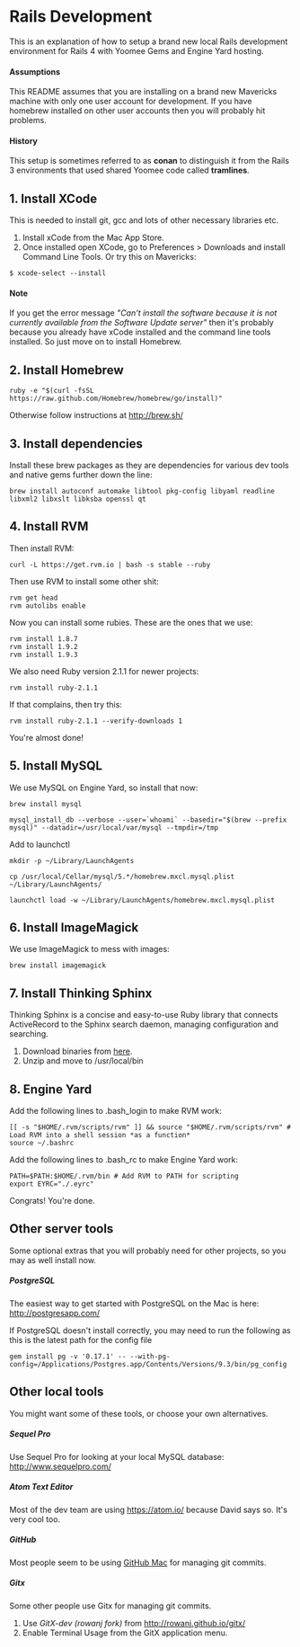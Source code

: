 # Rails Development

This is an explanation of how to setup a brand new local Rails development environment for Rails 4 with Yoomee Gems and Engine Yard hosting.

#### Assumptions

This README assumes that you are installing on a brand new Mavericks  machine  with only one user account for development. If you have homebrew installed on other user accounts then you will probably hit problems.

#### History

This setup is sometimes referred to as **conan** to distinguish it from the Rails 3 environments that used shared Yoomee code called **tramlines**.

## 1. Install XCode

This is needed to install git, gcc and lots of other necessary
libraries etc.

1. Install xCode from the Mac App Store.
2. Once installed open XCode, go to Preferences > Downloads and install Command Line Tools. Or try this on Mavericks:

```
$ xcode-select --install
```

#### Note

If you get the error message _"Can't install the software because it is not currently available from the Software Update server"_ then it's probably because you already have xCode installed and the command line tools installed. So just move on to install Homebrew.

## 2. Install Homebrew

```
ruby -e "$(curl -fsSL https://raw.github.com/Homebrew/homebrew/go/install)"
```

Otherwise follow instructions at http://brew.sh/

## 3. Install dependencies

Install these brew packages as they are dependencies for various dev tools and native gems further down the line:

```
brew install autoconf automake libtool pkg-config libyaml readline libxml2 libxslt libksba openssl qt
```

## 4. Install RVM

Then install RVM:

```
curl -L https://get.rvm.io | bash -s stable --ruby
```

Then use RVM to install some other shit:

```
rvm get head
rvm autolibs enable
```

Now you can install some rubies. These are the ones that we use:

```
rvm install 1.8.7
rvm install 1.9.2
rvm install 1.9.3
```

We also need Ruby version 2.1.1 for newer projects:

```
rvm install ruby-2.1.1
```

If that complains, then try this:

```
rvm install ruby-2.1.1 --verify-downloads 1
```

You're almost done!

## 5. Install MySQL

We use MySQL on Engine Yard, so install that now:

```
brew install mysql
```

```
mysql_install_db --verbose --user=`whoami` --basedir="$(brew --prefix mysql)" --datadir=/usr/local/var/mysql --tmpdir=/tmp
```

Add to launchctl

```
mkdir -p ~/Library/LaunchAgents
```

```
cp /usr/local/Cellar/mysql/5.*/homebrew.mxcl.mysql.plist ~/Library/LaunchAgents/
```

```
launchctl load -w ~/Library/LaunchAgents/homebrew.mxcl.mysql.plist
```

## 6. Install ImageMagick

We use ImageMagick to mess with images:

```
brew install imagemagick
```

## 7. Install Thinking Sphinx

Thinking Sphinx is a concise and easy-to-use Ruby library that connects ActiveRecord to the Sphinx search daemon, managing configuration and searching.

1. Download binaries from [here](https://gitlab.yoomee.com/yoomee/docs/raw/master/assets/binaries/sphinx_binaries.zip).
2. Unzip and move to /usr/local/bin

## 8. Engine Yard

Add the following lines to .bash_login to make RVM work:

```
[[ -s "$HOME/.rvm/scripts/rvm" ]] && source "$HOME/.rvm/scripts/rvm" # Load RVM into a shell session *as a function*
source ~/.bashrc
```

Add the following lines to .bash_rc to make Engine Yard work:

```
PATH=$PATH:$HOME/.rvm/bin # Add RVM to PATH for scripting
export EYRC="./.eyrc"
```


Congrats! You're done.

## Other server tools

Some optional extras that you will probably need for other projects, so you may as well install now.

##### PostgreSQL

The easiest way to get started with PostgreSQL on the Mac is here: http://postgresapp.com/

If PostgreSQL doesn't install correctly, you may need to run the following as this is the latest path for the config file

```
gem install pg -v '0.17.1' -- --with-pg-config=/Applications/Postgres.app/Contents/Versions/9.3/bin/pg_config 
```

## Other local tools

You might want some of these tools, or choose your own alternatives.

##### Sequel Pro

Use Sequel Pro for looking at your local MySQL database: http://www.sequelpro.com/

##### Atom Text Editor

Most of the dev team are using https://atom.io/ because David says so. It's very cool too.


##### GitHub

Most people seem to be using [GitHub Mac](https://mac.github.com/) for managing git commits.

##### Gitx

Some other people use Gitx for managing git commits.

1. Use _GitX-dev (rowanj fork)_ from http://rowanj.github.io/gitx/
2. Enable Terminal Usage from the GitX application menu.

